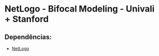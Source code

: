 # NetLogo - Bifocal Modeling - Univali + Stanford

## Dependências:
- [NetLogo](https://ccl.northwestern.edu/netlogo/download.shtml)
